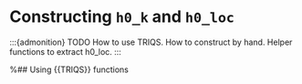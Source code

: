 # Constructing `h0_k` and `h0_loc`

:::{admonition} TODO
How to use TRIQS. How to construct by hand. Helper functions to 
extract h0_loc.
:::

%## Using {{TRIQS}} functions